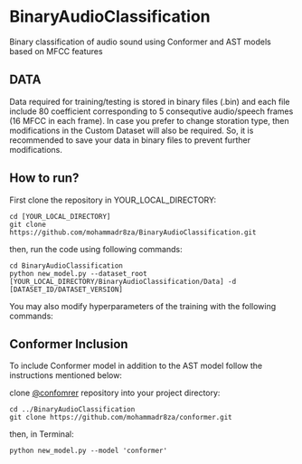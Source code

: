 # BinaryAudioClassification
Binary classification of audio sound using Conformer and AST models based on MFCC features

## DATA
Data required for training/testing is stored in binary files (.bin) and each file include 80 coefficient corresponding to 5 consequtive audio/speech frames (16 MFCC in each frame). In case you prefer to change storation type, then modifications in the Custom Dataset will also be required. So, it is recommended to save your data in binary files to prevent further modifications. 

## How to run?
First clone the repository in YOUR_LOCAL_DIRECTORY:

```
cd [YOUR_LOCAL_DIRECTORY]
git clone https://github.com/mohammadr8za/BinaryAudioClassification.git
```
then, run the code using following commands:

```
cd BinaryAudioClassification
python new_model.py --dataset_root [YOUR_LOCAL_DIRECTORY/BinaryAudioClassification/Data] -d [DATASET_ID/DATASET_VERSION] 
```
You may also modify hyperparameters of the training with the following commands:



## Conformer Inclusion
To include Conformer model in addition to the AST model follow the instructions mentioned below:

clone [@confomrer](https://github.com/mohammadr8za/conformer.git) repository into your project directory:
```
cd ../BinaryAudioClassification
git clone https://github.com/mohammadr8za/conformer.git
```
then, in Terminal:

```
python new_model.py --model 'conformer'
```



